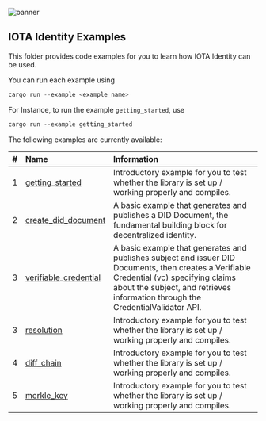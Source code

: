 ![banner](./../.meta/identity_banner.png)



## IOTA Identity Examples

This folder provides code examples for you to learn how IOTA Identity can be used.

You can run each example using 

```rust
cargo run --example <example_name>
```

For Instance, to run the example `getting_started`, use

```rust
cargo run --example getting_started
```

The following examples are currently available:

| #    | Name                                                | Information                                                                                                                |
| :--: | :-------------------------------------------------- | :------------------------------------------------------------------------------------------------------------------------- |
| 1    | [getting_started](getting_started.rs)               | Introductory example for you to test whether the library is set up / working properly and compiles.                        |
| 2    | [create_did_document](create_did_document.rs)       | A basic example that generates and publishes a DID Document, the fundamental building block for decentralized identity.    |
| 3    | [verifiable_credential](verifiable_credential.rs)   | A basic example that generates and publishes subject and issuer DID Documents, then creates a Verifiable Credential (vc) specifying claims about the subject, and retrieves information through the CredentialValidator API. |
| 3    | [resolution](resolution.rs)                         | Introductory example for you to test whether the library is set up / working properly and compiles.                        |
| 4    | [diff_chain](diff_chain.rs)                         | Introductory example for you to test whether the library is set up / working properly and compiles.                        |
| 5    | [merkle_key](merkle_key.rs)                         | Introductory example for you to test whether the library is set up / working properly and compiles.                        |